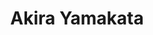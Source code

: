 ---
title: "Akira Yamakata"
draft: false

# Job rank 職階
rank: "Professor" # 教授 | 准教授 | 助教 | ...

# Laboratory group
la_group: "Molecular Chemistry" # 分子化学 | 物質化学 | 反応化学

# Laboratory
laboratory: "表面物理化学研究室"

# page title background image
bg_image: "images/banner/bg1.jpg"

# meta description ~100 letters in Japanese
description : "We are studying the mechanisms of photocatalysts as well as low-cost organic solar cells and luminescent devices. We believe that utilizing the latest spectroscopic analysis techniques is crucial to uncovering the unknown properties of materials and effectively leveraging them."

# teacher portrait
image: "images/faculty/anonymous.png"

# course 今のところ不使用
# course: ["分子化学"]
# biography or slogan
# bio: "京都府出身、理論物理化学部屋。"

# interest
interest: ["Surface Spectroscopy", "Photocatalysis", "Organic Solar Cells"]

# achievements
achievements:
- icon: ti-id-badge
  link: https://researcherid.com/rid/I-6260-2013
  name: ResearcherID I-6260-2013
- icon: ti-id-badge
  link: https://orcid.org/0000-0003-3179-7588
  name: ORCID 0000-0003-3179-7588
- icon: ti-google
  link: https://scholar.google.co.jp/citations?user=-qC_RwEAAAAJ
  name: Scholar -qC_RwEAAAAJ


# contact info
contact:
- icon: ti-email
  link: mailto:yamakata@okayama-u.ac.jp
  name: yamakata@okayama-u.ac.jp
- icon: ti-mobile
  link: tel:086-251-7832
  name: 086-251-7832


- name : "表面物理化学研究室"
  icon : "ti-world" # icon pack : https://themify.me/themify-icons
  link : "https://okadaichem.jp/surface/"

- name : "3-1-1 Tsushima-Naka, Kita Ward, Okayama City, Okayama 700-8530"
  icon : "ti-location-pin" # icon pack : https://themify.me/themify-icons
  link : "#"

# type
type: "faculty"
---